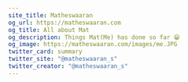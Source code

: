 ```yaml
---
site_title: Matheswaaran
og_url: https://matheswaaran.com
og_title: All about Mat
og_description: Things Mat(Me) has done so far 😁
og_image: https://matheswaaran.com/images/me.JPG
twitter_card: summary
twitter_site: "@matheswaaran_s"
twitter_creator: "@matheswaaran_s"
---
```


